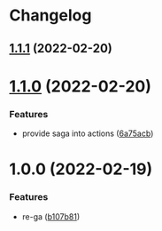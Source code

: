 # Changelog

## [1.1.1](https://github.com/dhruwlalan/rega/compare/v1.1.0...v1.1.1) (2022-02-20)

# [1.1.0](https://github.com/dhruwlalan/rega/compare/v1.0.0...v1.1.0) (2022-02-20)


### Features

* provide saga into actions ([6a75acb](https://github.com/dhruwlalan/rega/commit/6a75acbc67ca36a387de0a3edb1fabbfbed4be80))

# 1.0.0 (2022-02-19)


### Features

* re-ga ([b107b81](https://github.com/dhruwlalan/rega/commit/b107b811604a884439ead688d0c12e8e2cddeced))
